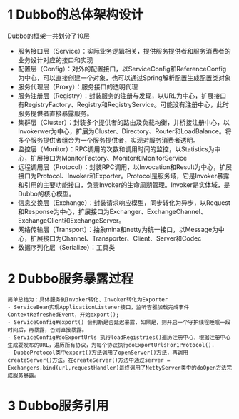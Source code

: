 # 1 Dubbo的总体架构设计
Dubbo的框架一共划分了10层
+ 服务接口层（Service）：实际业务逻辑相关，提供服务提供者和服务消费者的业务设计对应的接口和实现
+ 配置层（Config）：对外的配置接口，以ServiceConfig和ReferenceConfig为中心，可以直接创建一个对象，也可以通过Spring解析配置生成配置类对象
+ 服务代理层（Proxy）：服务接口的透明代理
+ 服务注册层（Registry）：封装服务的注册与发现，以URL为中心，扩展接口有RegistryFactory、Registry和RegistryService。可能没有注册中心，此时服务提供者直接暴露服务。
+ 集群层（Cluster）：封装多个提供者的路由及负载均衡，并桥接注册中心，以Invokerwer为中心，扩展为Cluster、Directory、Router和LoadBalance。将多个服务提供者组合为一个服务提供者，实现对服务消费者透明。
+ 监控层（Monitor）：RPC调用的次数和调用时间的监控，以Statistics为中心，扩展接口为MonitorFactory、Monitor和MonitorService
+ 远程调用层（Protocol）：封装RPC调用，以Invocation和Result为中心，扩展接口为Protocol、Invoker和Exporter。Protocol是服务域，它是Invoker暴露和引用的主要功能接口，负责Invoker的生命周期管理。Invoker是实体域，是Dubbo的核心模型。
+ 信息交换层（Exchange）：封装请求响应模型，同步转化为异步，以Request和Response为中心，扩展接口为Exchanger、ExchangeChannel、ExchangeClient和ExchangeServer。
+ 网络传输层（Transport）：抽象mina和netty为统一接口，以Message为中心，扩展接口为Channel、Transporter、Client、Server和Codec
+ 数据序列化层（Serialize）：工具类

# 2 Dubbo服务暴露过程
	简单总结为：具体服务到Invoker转化、Invoker转化为Exporter
	- ServiceBean实现ApplicationListener接口，监听容器加载完成事件ContextRefreshedEvent，开始export();
	- ServiceConfig#export() 会判断是否延迟暴露，如果是，则开启一个守护线程睡眠一段时间后，再暴露，否则直接暴露。
	- ServiceConfig#doExportUrls 执行loadRegistries()遍历注册中心，根据注册中心生成要发布的URL，遍历所有协议，为每个协议执行doExportUrlsFor1Protocol().
	- DubboProtocol类中export()方法调用了openServer()方法，再调用createServer()方法。在createServer()方法中通过server = Exchangers.bind(url,requestHandler)最终调用了NettyServer类中的doOpen方法完成服务暴露。
# 3 Dubbo服务引用